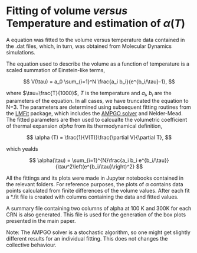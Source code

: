 # Fitting of volume _versus_ Temperature and estimation of $\alpha(T)$

A equation was fitted to the volume versus temperature data contained in the .dat files, which, in turn, was obtained from Molecular Dynamics simulations.

The equation used to describe the volume as a function of temperature is a scaled summation of Einstein-like terms,

$$
V(\tau) = a_0 \sum_{i=1}^N \frac{a_i b_i}{e^{b_i/\tau}-1},
$$

where $\tau=\frac{T}{1000}$, $T$ is the temperature and $a_i$, $b_i$ are the parameters of the equation. In all cases, we have truncated the equation to N=3. The parameters are determined using subsequent fitting routines from the [LMFit](https://lmfit.github.io/lmfit-py/index.html) package, which includes the [AMPGO solver](http://infinity77.net/global_optimization/ampgo.html) and Nelder-Mead. The fitted parameters are then used to calcualte the volumetric coefficient of thermal expansion $alpha$ from its thermodynamical definition,

$$
\alpha (T) = \frac{1}{V(T)}\frac{\partial V}{\partial T},
$$

which yealds

$$
\alpha(\tau) = \sum_{i=1}^{N}\frac{a_i b_i e^{b_i/\tau}}{\tau^2\left(e^{b_i/\tau}\right)^2}
$$

All the fittings and its plots were made in Jupyter notebooks contained in the relevant folders. For reference purposes, the plots of $\alpha$ contains data points calculated from finite differences of the volume values.
After each fit a *.fit file is created with columns containing the data and fitted values.

A summary file containing two columns of alpha at 100 K and 300K for each CRN is also generated. This file is used for the generation of the box plots presented in the main paper.

Note: The AMPGO solver is a stochastic algorithm, so one might get slightly different results for an individual fitting. This does not changes the collective behaviour.